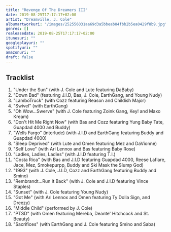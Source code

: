 ```yaml
---
title: "Revenge Of The Dreamers III"
date: 2019-08-25T17:17:17+02:00
artist: "Dreamville, J. Cole"
albumartworkuri: "/images/252556031aa69d3a5bbeab84fbb2b5ea0429f8b9.jpg"
genres: []
realeasedate: 2019-08-25T17:17:17+02:00
itunesuri: ""
googleplayuri: ""
spotifyuri: ""
amazonuri: ""
draft: false
---
```


## Tracklist

1. "Under the Sun" (with J. Cole and Lute featuring DaBaby)
1. "Down Bad" (featuring J.I.D, Bas, J. Cole, EarthGang, and Young Nudy)
1. "LamboTruck" (with Cozz featuring Reason and Childish Major)
1. "Swivel" (with EarthGang)
1. "Oh Wow...Swerve" (with J. Cole featuring Zoink Gang, Key! and Maxo Kream)
1. "Don't Hit Me Right Now" (with Bas and Cozz featuring Yung Baby Tate, Guapdad 4000 and Buddy)
1. "Wells Fargo" (interlude) (with J.I.D and EarthGang featuring Buddy and Guapdad 4000)
1. "Sleep Deprived" (with Lute and Omen featuring Mez and DaVionne)
1. "Self Love" (with Ari Lennox and Bas featuring Baby Rose)
1. "Ladies, Ladies, Ladies" (with J.I.D featuring T.I.)
1. "Costa Rica" (with Bas and J.I.D featuring Guapdad 4000, Reese Laflare, Jace, Mez, Smokepurpp, Buddy and Ski Mask the Slump God)
1. "1993" (with J. Cole, J.I.D, Cozz and EarthGang featuring Buddy and Smino)
1. "Rembrandt...Run It Back" (with J. Cole and J.I.D featuring Vince Staples)
1. "Sunset" (with J. Cole featuring Young Nudy)
1. "Got Me" (with Ari Lennox and Omen featuring Ty Dolla Sign, and Dreezy)
1. "Middle Child" (performed by J. Cole)
1. "PTSD" (with Omen featuring Mereba, Deante' Hitchcock and St. Beauty)
1. "Sacrifices" (with EarthGang and J. Cole featuring Smino and Saba)
